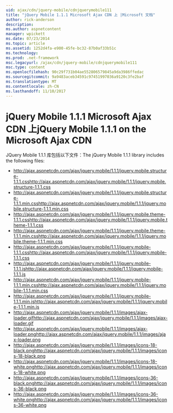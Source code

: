 ```yaml
---
uid: ajax/cdn/jquery-mobile/cdnjquerymobile111
title: "jQuery Mobile 1.1.1 Microsoft Ajax CDN 上 |Microsoft 文档"
author: rick-anderson
description: 
ms.author: aspnetcontent
manager: wpickett
ms.date: 07/23/2014
ms.topic: article
ms.assetid: 1252d4fa-e900-45fe-bc32-87b0af33b51c
ms.technology: 
ms.prod: .net-framework
msc.legacyurl: /ajax/cdn/jquery-mobile/cdnjquerymobile111
msc.type: content
ms.openlocfilehash: 90c29f731b04ae552806579845a9da3986ffedac
ms.sourcegitcommit: 9a9483aceb34591c97451997036a9120c3fe2baf
ms.translationtype: MT
ms.contentlocale: zh-CN
ms.lasthandoff: 11/10/2017
---
```

<a name="jquery-mobile-111-on-the-microsoft-ajax-cdn"></a><span data-ttu-id="adeff-102">jQuery Mobile 1.1.1 Microsoft Ajax CDN 上</span><span class="sxs-lookup"><span data-stu-id="adeff-102">jQuery Mobile 1.1.1 on the Microsoft Ajax CDN</span></span>
====================
<span data-ttu-id="adeff-103">JQuery Mobile 1.1.1 库包括以下文件：</span><span class="sxs-lookup"><span data-stu-id="adeff-103">The jQuery Mobile 1.1.1 library includes the following files:</span></span>

- <span data-ttu-id="adeff-104">http://ajax.aspnetcdn.com/ajax/jquery.mobile/1.1.1/jquery.mobile.structure-1.1.1.css</span><span class="sxs-lookup"><span data-stu-id="adeff-104">http://ajax.aspnetcdn.com/ajax/jquery.mobile/1.1.1/jquery.mobile.structure-1.1.1.css</span></span>
- <span data-ttu-id="adeff-105">http://ajax.aspnetcdn.com/ajax/jquery.mobile/1.1.1/jquery.mobile.structure-1.1.1.min.css</span><span class="sxs-lookup"><span data-stu-id="adeff-105">http://ajax.aspnetcdn.com/ajax/jquery.mobile/1.1.1/jquery.mobile.structure-1.1.1.min.css</span></span>
- <span data-ttu-id="adeff-106">http://ajax.aspnetcdn.com/ajax/jquery.mobile/1.1.1/jquery.mobile.theme-1.1.1.css</span><span class="sxs-lookup"><span data-stu-id="adeff-106">http://ajax.aspnetcdn.com/ajax/jquery.mobile/1.1.1/jquery.mobile.theme-1.1.1.css</span></span>
- <span data-ttu-id="adeff-107">http://ajax.aspnetcdn.com/ajax/jquery.mobile/1.1.1/jquery.mobile.theme-1.1.1.min.css</span><span class="sxs-lookup"><span data-stu-id="adeff-107">http://ajax.aspnetcdn.com/ajax/jquery.mobile/1.1.1/jquery.mobile.theme-1.1.1.min.css</span></span>
- <span data-ttu-id="adeff-108">http://ajax.aspnetcdn.com/ajax/jquery.mobile/1.1.1/jquery.mobile-1.1.1.css</span><span class="sxs-lookup"><span data-stu-id="adeff-108">http://ajax.aspnetcdn.com/ajax/jquery.mobile/1.1.1/jquery.mobile-1.1.1.css</span></span>
- <span data-ttu-id="adeff-109">http://ajax.aspnetcdn.com/ajax/jquery.mobile/1.1.1/jquery.mobile-1.1.1.js</span><span class="sxs-lookup"><span data-stu-id="adeff-109">http://ajax.aspnetcdn.com/ajax/jquery.mobile/1.1.1/jquery.mobile-1.1.1.js</span></span>
- <span data-ttu-id="adeff-110">http://ajax.aspnetcdn.com/ajax/jquery.mobile/1.1.1/jquery.mobile-1.1.1.min.css</span><span class="sxs-lookup"><span data-stu-id="adeff-110">http://ajax.aspnetcdn.com/ajax/jquery.mobile/1.1.1/jquery.mobile-1.1.1.min.css</span></span>
- <span data-ttu-id="adeff-111">http://ajax.aspnetcdn.com/ajax/jquery.mobile/1.1.1/jquery.mobile-1.1.1.min.js</span><span class="sxs-lookup"><span data-stu-id="adeff-111">http://ajax.aspnetcdn.com/ajax/jquery.mobile/1.1.1/jquery.mobile-1.1.1.min.js</span></span>
- <span data-ttu-id="adeff-112">http://ajax.aspnetcdn.com/ajax/jquery.mobile/1.1.1/images/ajax-loader.gif</span><span class="sxs-lookup"><span data-stu-id="adeff-112">http://ajax.aspnetcdn.com/ajax/jquery.mobile/1.1.1/images/ajax-loader.gif</span></span>
- <span data-ttu-id="adeff-113">http://ajax.aspnetcdn.com/ajax/jquery.mobile/1.1.1/images/ajax-loader.png</span><span class="sxs-lookup"><span data-stu-id="adeff-113">http://ajax.aspnetcdn.com/ajax/jquery.mobile/1.1.1/images/ajax-loader.png</span></span>
- <span data-ttu-id="adeff-114">http://ajax.aspnetcdn.com/ajax/jquery.mobile/1.1.1/images/icons-18-black.png</span><span class="sxs-lookup"><span data-stu-id="adeff-114">http://ajax.aspnetcdn.com/ajax/jquery.mobile/1.1.1/images/icons-18-black.png</span></span>
- <span data-ttu-id="adeff-115">http://ajax.aspnetcdn.com/ajax/jquery.mobile/1.1.1/images/icons-18-white.png</span><span class="sxs-lookup"><span data-stu-id="adeff-115">http://ajax.aspnetcdn.com/ajax/jquery.mobile/1.1.1/images/icons-18-white.png</span></span>
- <span data-ttu-id="adeff-116">http://ajax.aspnetcdn.com/ajax/jquery.mobile/1.1.1/images/icons-36-black.png</span><span class="sxs-lookup"><span data-stu-id="adeff-116">http://ajax.aspnetcdn.com/ajax/jquery.mobile/1.1.1/images/icons-36-black.png</span></span>
- <span data-ttu-id="adeff-117">http://ajax.aspnetcdn.com/ajax/jquery.mobile/1.1.1/images/icons-36-white.png</span><span class="sxs-lookup"><span data-stu-id="adeff-117">http://ajax.aspnetcdn.com/ajax/jquery.mobile/1.1.1/images/icons-36-white.png</span></span>
